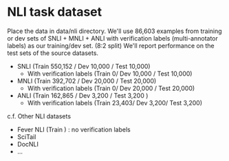 # NLI task dataset

Place the data in data/nli directory.
We'll use 86,603 examples from training or dev sets of SNLI + MNLI + ANLI with verification labels (multi-annotator labels) as our training/dev set. (8:2 split)
We'll report performance on the test sets of the source datasets.

* SNLI (Train 550,152 / Dev 10,000 / Test 10,000) 
    * With verification labels (Train 0/ Dev 10,000 / Test 10,000) 
* MNLI (Train 392,702 / Dev 20,000 / Test 20,000)
    * With verification labels (Train 0/ Dev 20,000 / Test 20,000)
* ANLI (Train 162,865 / Dev 3,200 / Test 3,200 )
    * With verification labels (Train 23,403/ Dev 3,200/ Test 3,200)

c.f. Other NLI datasets
* Fever NLI (Train ) : no verification labels 
* SciTail
* DocNLI 
* ... 

